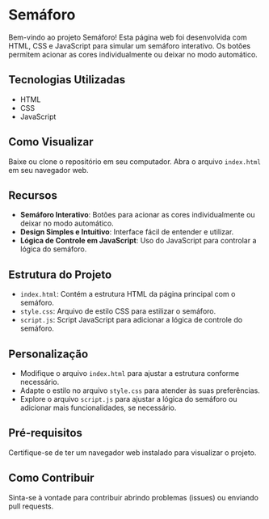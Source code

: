 # Semáforo

Bem-vindo ao projeto Semáforo! Esta página web foi desenvolvida com HTML, CSS e JavaScript para simular um semáforo interativo. Os botões permitem acionar as cores individualmente ou deixar no modo automático.

## Tecnologias Utilizadas

- HTML
- CSS
- JavaScript

## Como Visualizar

Baixe ou clone o repositório em seu computador.
Abra o arquivo `index.html` em seu navegador web.

## Recursos

- **Semáforo Interativo**: Botões para acionar as cores individualmente ou deixar no modo automático.
- **Design Simples e Intuitivo**: Interface fácil de entender e utilizar.
- **Lógica de Controle em JavaScript**: Uso do JavaScript para controlar a lógica do semáforo.

## Estrutura do Projeto

- `index.html`: Contém a estrutura HTML da página principal com o semáforo.
- `style.css`: Arquivo de estilo CSS para estilizar o semáforo.
- `script.js`: Script JavaScript para adicionar a lógica de controle do semáforo.

## Personalização

- Modifique o arquivo `index.html` para ajustar a estrutura conforme necessário.
- Adapte o estilo no arquivo `style.css` para atender às suas preferências.
- Explore o arquivo `script.js` para ajustar a lógica do semáforo ou adicionar mais funcionalidades, se necessário.

## Pré-requisitos

Certifique-se de ter um navegador web instalado para visualizar o projeto.

## Como Contribuir

Sinta-se à vontade para contribuir abrindo problemas (issues) ou enviando pull requests.
